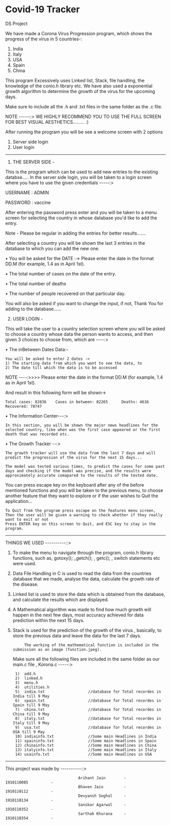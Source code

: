 # Covid-19 Tracker
 DS Project 

We have made a Corona Virus Progression program, which shows the progress of the virus in 5 countries-:

1) India
2) Italy
3) USA
4) Spain
5) China

This program Excessively uses Linked list, Stack, file handling, the knowledge of the conio.h library etc. We have also used a exponential growth algorithm to determine the growth of the virus for the upcoming days.

Make sure to include all the .h and .txt files in the same folder as the .c file.


NOTE -----::>  WE HIGHLY RECOMMEND YOU TO USE THE FULL SCREEN FOR BEST VISUAL AESTHETICS.........   :)


After running the program you will be see a welcome screen with 2 options 

1) Server side login
2) User login

------------------------------------------------------------------------------------------------------------------------------

1) THE SERVER SIDE - 

This is the program which can be used to add new entries to the existing databse..... 
In the server side login, you will be taken to a login screen where you have to use the given credentials -----:>

USERNAME :    ADMIN

PASSWORD :    vaccine

After entering the password press enter and you will be taken to a menu screen for selecting the country in whose database you'd like to add the entry.

Note - Please be regular in adding the entries for better results.......

After selecting a country you will be shown the last 3 entries in the database to which you can add the new one.

•  You will be asked for the DATE :-> Please enter the date in the format DD.M (for example, 1.4 as in April 1st).

•  The total number of cases on the date of the entry.

• The total number of deaths

• The number of people recovered on that particular day.

You will also be asked if you want to change the input, if not, Thank You for adding to the database......


2) USER LOGIN - 

This will take the user to a country selection screen where you will be asked to choose a country whose data the person wants to access, and then given 3 choices to choose from, which are ----:>


• The inBetween Dates Data:-
    
    You will be asked to enter 2 dates ->
    1) The starting date from which you want to see the data, to
    2) The date till which the data is to be accessed

NOTE ----:>>>>    Please enter the date in the format DD.M (for example, 1.4 as in April 1st).

And result in this following form will be shown->     

    Total cases: 82836    Cases in between: 82265      Deaths: 4616      Recovered: 78747


• The Information Center---:>
    
    In this section, you will be shown the major news headlines for the selected country, like when was the first case appeared or the first death that was recorded etc.
    
• The Growth Tracker --:>
    
    The growth tracker will use the data from the last 7 days and will predict the progression of the virus for the next 15 days...
    
    The model was tested various times, to predict the cases for some past days and checking if the model was precise, and the results were approximately accurate comapared to the results of the tested date.
    

You can press escape key on the keyboard after any of the before mentioned functions and you will be taken to the previous menu, to choose another feature that they want to explore or if the user wishes to Quit the application...

    To Quit from the program press escape on the features menu screen,
    Then the user will be given a warning to check whether if they really want to exit or not
    Press ENTER key on this screen to Quit, and ESC key to stay in the program.


------------------------------------------------------------------------------------------------------------------------------


THINGS WE USED ----------::>

1) To make the menu to navigate through the program, conio.h library functions, such as, gotoxy(); _getch(); , getc(); , switch statements etc were used.
2) Data File Handling in C is used to read the data from the countries database that we made, analyse the data, calculate the growth rate of the disease.
3) Linked list is used to store the data which is obtained from the database, and calculate the results which are displayed.
4) A Mathematical algorithm was made to find how much growth will happen in the next few days, most accuracy achieved for data prediction within the next 15 days.
5) Stack is used for the prediction of the growth of the virus , basically, to store the previous data and leave the data for the last 7 days.

            The working of the mathematical function is included in the submission as an image (function.jpeg). 
    
    
    Make sure all the following files are included in the same folder as our main.c file ,    Korona.c         -----:>
    
        1)  add.h
        2)  linked.h
        3)  menu.h
        4)  utilities.h
        5)  india.txt                   //database for Total recordes in India till 9 May
        6)  spain.txt                   //database for Total recordes in Spain till 9 May
        7)  china.txt                   //database for Total recordes in China till 9 May
        8)  italy.txt                   //database for Total recordes in Italy till 9 May
        9)  usa.txt                     //database for Total recordes in USA till 9 May
        10) indiainfo.txt               //Some main Headlines in India
        11) spaininfo.txt               //Some main Headlines in Spain
        12) chinainfo.txt               //Some main Headlines in China
        13) italyinfo.txt               //Some main Headlines in Italy
        14) usainfo.txt                 //Some main Headlines in USA
        


------------------------------------------------------------------------------------------------------------------------------

This project was made by        ----------::>

                                                                                                    
                                    Arihant Jain        -          1910110085          -        
                                    Bhaven Jain         -          1910110112          -        
                                    Devyansh Seghal     -          1910110134          -        
                                    Sanskar Agarwal     -          1910110352          -        
                                    Sarthak Khurana     -          1910110354          -        
                                                        
